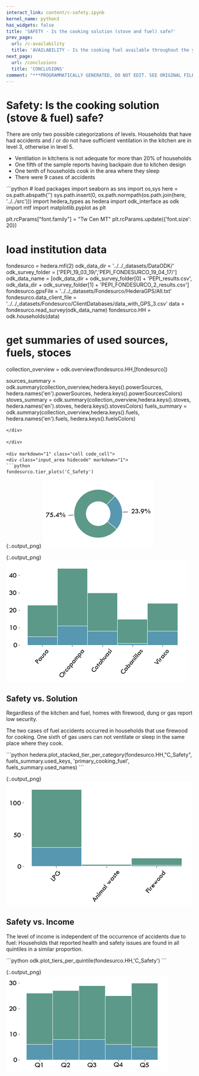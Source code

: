 ```yaml
---
interact_link: content/c-safety.ipynb
kernel_name: python3
has_widgets: false
title: 'SAFETY - Is the cooking solution (stove and fuel) safe?'
prev_page:
  url: /c-availability
  title: 'AVAILABILITY - Is the cooking fuel available throughout the year?'
next_page:
  url: /conclusions
  title: 'CONCLUSIONS'
comment: "***PROGRAMMATICALLY GENERATED, DO NOT EDIT. SEE ORIGINAL FILES IN /content***"
---
```


# Safety: Is the cooking solution (stove & fuel) safe?

There are only two possible categorizations of levels. Households that have had accidents and / or do not have sufficient ventilation in the kitchen are in level 3, otherwise in level 5.

* Ventilation in kitchens is not adequate for more than 20% of households
* One fifth of the sample reports having backpain due to kitchen design
* One tenth of households cook in the area where they sleep
* There were 9 cases of accidents

<div markdown="1" class="cell code_cell">
<div class="input_area hidecode" markdown="1">
```python
# load packages
import seaborn as sns
import os,sys
here = os.path.abspath('')
sys.path.insert(0, os.path.normpath(os.path.join(here, '../../src')))
import hedera_types as hedera
import odk_interface as odk
import mtf
import matplotlib.pyplot as plt

plt.rcParams["font.family"] = "Tw Cen MT"
plt.rcParams.update({'font.size': 20})

# load institution data
fondesurco = hedera.mfi(2)
odk_data_dir = '../../_datasets/DataODK/'
odk_survey_folder = ['PEPI_19_03_19/','PEPI_FONDESURCO_19_04_17/']
odk_data_name = [odk_data_dir + odk_survey_folder[0] + 'PEPI_results.csv',
                 odk_data_dir + odk_survey_folder[1] + 
                 'PEPI_FONDESURCO_2_results.csv']
fondesurco.gpsFile = '../../_datasets/Fondesurco/HederaGPS/All.txt'
fondesurco.data_client_file = '../../_datasets/Fondesurco/ClientDatabases/data_with_GPS_3.csv'
data = fondesurco.read_survey(odk_data_name)
fondesurco.HH = odk.households(data)

# get summaries of used sources, fuels, stoces
collection_overview = odk.overview(fondesurco.HH,[fondesurco])

sources_summary = odk.summary(collection_overview,hedera.keys().powerSources,
                              hedera.names('en').powerSources,
                              hedera.keys().powerSourcesColors)
stoves_summary = odk.summary(collection_overview,hedera.keys().stoves,
                             hedera.names('en').stoves,
                             hedera.keys().stovesColors)
fuels_summary = odk.summary(collection_overview,hedera.keys().fuels,
                              hedera.names('en').fuels,
                              hedera.keys().fuelsColors)

```
</div>

</div>

<div markdown="1" class="cell code_cell">
<div class="input_area hidecode" markdown="1">
```python
fondesurco.tier_plots('C_Safety')
```
</div>

<div class="output_wrapper" markdown="1">
<div class="output_subarea" markdown="1">

{:.output_png}
![png](images/c-safety_2_0.png)

</div>
</div>
<div class="output_wrapper" markdown="1">
<div class="output_subarea" markdown="1">

{:.output_png}
![png](images/c-safety_2_1.png)

</div>
</div>
</div>

## Safety vs. Solution
Regardless of the kitchen and fuel, homes with firewood, dung or gas report low security.

The two cases of fuel accidents occurred in households that use firewood for cooking. One sixth of gas users can not ventilate or sleep in the same place where they cook.

<div markdown="1" class="cell code_cell">
<div class="input_area hidecode" markdown="1">
```python
hedera.plot_stacked_tier_per_category(fondesurco.HH,"C_Safety",
                                          fuels_summary.used_keys,
                                          'primary_cooking_fuel',
                                          fuels_summary.used_names)
```
</div>

<div class="output_wrapper" markdown="1">
<div class="output_subarea" markdown="1">

{:.output_png}
![png](images/c-safety_4_0.png)

</div>
</div>
</div>

## Safety vs. Income
The level of income is independent of the occurrence of accidents due to fuel:
Households that reported health and safety issues are found in all quintiles in a similar proportion.

<div markdown="1" class="cell code_cell">
<div class="input_area hidecode" markdown="1">
```python
odk.plot_tiers_per_quintile(fondesurco.HH,'C_Safety')
```
</div>

<div class="output_wrapper" markdown="1">
<div class="output_subarea" markdown="1">

{:.output_png}
![png](images/c-safety_6_0.png)

</div>
</div>
</div>
